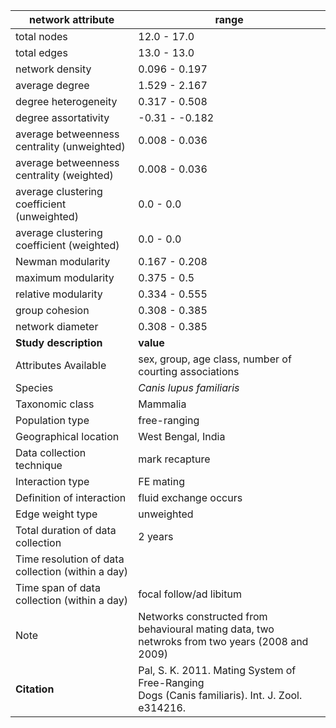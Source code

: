 network attribute|range
---|---
total nodes|12.0 - 17.0
total edges|13.0 - 13.0
network density|0.096 - 0.197
average degree|1.529 - 2.167
degree heterogeneity|0.317 - 0.508
degree assortativity|-0.31 - -0.182
average betweenness centrality (unweighted)|0.008 - 0.036
average betweenness centrality (weighted)|0.008 - 0.036
average clustering coefficient (unweighted)|0.0 - 0.0
average clustering coefficient (weighted)|0.0 - 0.0
Newman modularity|0.167 - 0.208
maximum modularity|0.375 - 0.5
relative modularity|0.334 - 0.555
group cohesion|0.308 - 0.385
network diameter|0.308 - 0.385
**Study description**|**value**
Attributes Available|sex, group, age class, number of courting associations
Species|*Canis lupus familiaris*
Taxonomic class|Mammalia
Population type|free-ranging
Geographical location|West Bengal, India
Data collection technique|mark recapture
Interaction type|FE mating
Definition of interaction|fluid exchange occurs
Edge weight type|unweighted
Total duration of data collection|2 years
Time resolution of data collection (within a day)|
Time span of data collection (within a day)|focal follow/ad libitum
Note|Networks constructed from behavioural mating data, two netwroks from two years (2008 and 2009)
**Citation** | Pal, S. K. 2011. Mating System of Free-Ranging <br> Dogs (Canis familiaris). Int. J. Zool. e314216. <br>